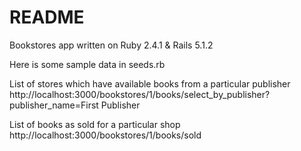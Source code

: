 # README

Bookstores app written on Ruby 2.4.1 & Rails 5.1.2

Here is some sample data in seeds.rb

List of stores which have available books from a particular publisher
http://localhost:3000/bookstores/1/books/select_by_publisher?publisher_name=First Publisher

List of books as sold for a particular shop
http://localhost:3000/bookstores/1/books/sold

